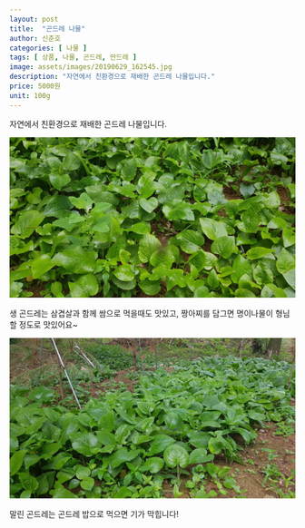 ```yaml
---
layout: post
title:  "곤드레 나물"
author: 신춘호
categories: [ 나물 ]
tags: [ 상품, 나물, 곤드레, 만드레 ]
image: assets/images/20190629_162545.jpg
description: "자연에서 친환경으로 재배한 곤드레 나물입니다."
price: 5000원
unit: 100g
---
```


자연에서 친환경으로 재배한 곤드레 나물입니다.

![](/assets/images/20190629_164435.jpg)

생 곤드레는 삼겹살과 함께 쌈으로 먹을때도 맛있고, 짱아찌를 담그면 명이나물이 형님 할 정도로 맛있어요~

![](/assets/images/20190629_164500.jpg)

말린 곤드레는 곤드레 밥으로 먹으면 기가 막힙니다!

